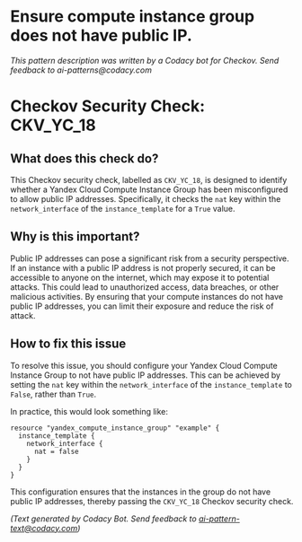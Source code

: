 # Ensure compute instance group does not have public IP.

_This pattern description was written by a Codacy bot for Checkov. Send feedback to ai-patterns@codacy.com_

# Checkov Security Check: CKV_YC_18

## What does this check do?

This Checkov security check, labelled as `CKV_YC_18`, is designed to identify whether a Yandex Cloud Compute Instance Group has been misconfigured to allow public IP addresses. Specifically, it checks the `nat` key within the `network_interface` of the `instance_template` for a `True` value.

## Why is this important?

Public IP addresses can pose a significant risk from a security perspective. If an instance with a public IP address is not properly secured, it can be accessible to anyone on the internet, which may expose it to potential attacks. This could lead to unauthorized access, data breaches, or other malicious activities. By ensuring that your compute instances do not have public IP addresses, you can limit their exposure and reduce the risk of attack.

## How to fix this issue

To resolve this issue, you should configure your Yandex Cloud Compute Instance Group to not have public IP addresses. This can be achieved by setting the `nat` key within the `network_interface` of the `instance_template` to `False`, rather than `True`.

In practice, this would look something like:

```hcl
resource "yandex_compute_instance_group" "example" {
  instance_template {
    network_interface {
      nat = false
    }
  }
}
```

This configuration ensures that the instances in the group do not have public IP addresses, thereby passing the `CKV_YC_18` Checkov security check.

_(Text generated by Codacy Bot. Send feedback to ai-pattern-text@codacy.com)_
